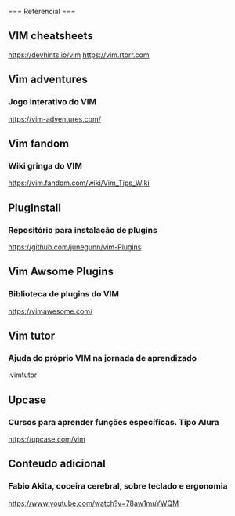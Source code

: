 === Referencial ===

## VIM cheatsheets
<https://devhints.io/vim>
<https://vim.rtorr.com>

## Vim adventures
### Jogo interativo do VIM 
<https://vim-adventures.com/>

## Vim fandom
### Wiki gringa do VIM
<https://vim.fandom.com/wiki/Vim_Tips_Wiki>

## PlugInstall
### Repositório para instalação de plugins
<https://github.com/junegunn/vim-Plugins>

## Vim Awsome Plugins
### Biblioteca de plugins do VIM
<https://vimawesome.com/>

## Vim tutor
### Ajuda do próprio VIM na jornada de aprendizado 
:vimtutor

## Upcase 
### Cursos para aprender funções específicas. Tipo Alura
<https://upcase.com/vim>

## Conteudo adicional
### Fabio Akita, coceira cerebral, sobre teclado e ergonomia
<https://www.youtube.com/watch?v=78aw1muYWQM>
